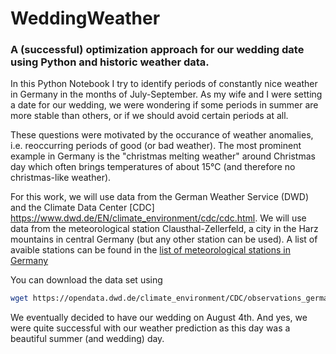 # WeddingWeather
### A (successful) optimization approach for our wedding date using Python and historic weather data.

In this Python Notebook I try to identify periods of constantly nice weather in Germany in the months of July-September. As my wife and I were setting a date for our wedding, we were wondering if some periods in summer are more stable than others, or if we should avoid certain periods at all.

These questions were motivated by the occurance of weather anomalies, i.e. reoccurring periods of good (or bad weather). The most prominent example in Germany is the "christmas melting weather" around Christmas day which often brings temperatures of about 15°C (and therefore no christmas-like weather).

For this work, we will use data from the German Weather Service (DWD) and the Climate Data Center [CDC] https://www.dwd.de/EN/climate_environment/cdc/cdc.html. We will use data from the meteorological station Clausthal-Zellerfeld, a city in the Harz mountains in central Germany (but any other station can be used). A list of avaible stations can be found in the [list of meteorological stations in Germany](https://www.dwd.de/DE/leistungen/klimadatendeutschland/statliste/statlex_html.html?view=nasPublication&nn=16102)

You can download the data set using 
```bash
wget https://opendata.dwd.de/climate_environment/CDC/observations_germany/climate/daily/kl/historical/tageswerte_KL_00863_18900101_20120331_hist.zip 
```
We eventually decided to have our wedding on August 4th. And yes, we were quite successful with our weather prediction as this day was a beautiful summer (and wedding) day.

